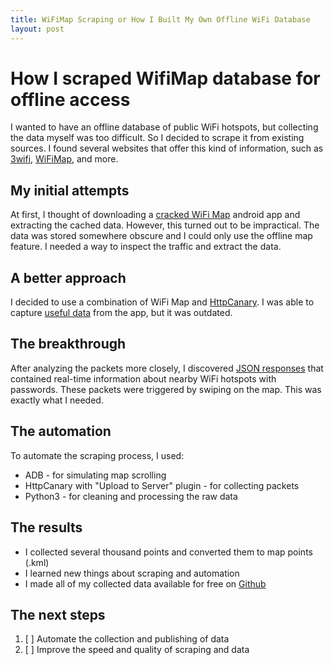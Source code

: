 ```yaml
---
title: WiFiMap Scraping or How I Built My Own Offline WiFi Database
layout: post
---
```


# How I scraped WifiMap database for offline access
I wanted to have an offline database of public WiFi hotspots, but collecting the data myself was too difficult. So I decided to scrape it from existing sources. I found several websites that offer this kind of information, such as [3wifi](http://3wifi.stascorp.com), [WiFiMap](https://www.wifimap.io), and more.
## My initial attempts
At first, I thought of downloading a [cracked WiFi Map](https://4pda.to/forum/index.php?showtopic=609030&st=300#entry68027404) android app and extracting the cached data. However, this turned out to be impractical. The data was stored somewhere obscure and I could only use the offline map feature. I needed a way to inspect the traffic and extract the data.
## A better approach
I decided to use a combination of WiFi Map and [HttpCanary](https://4pda.to/forum/index.php?s=&showtopic=957572&view=findpost&p=99306859). I was able to capture [useful data](https://gist.github.com/nekotov/fd2d8682541034e5e01f413f3a897ff4#file-dump-hcy) from the app, but it was outdated.
## The breakthrough
After analyzing the packets more closely, I discovered [JSON responses](https://gist.github.com/nekotov/fd2d8682541034e5e01f413f3a897ff4#file-realtime-json) that contained real-time information about nearby WiFi hotspots with passwords. These packets were triggered by swiping on the map. This was exactly what I needed.
## The automation
To automate the scraping process, I used:
 - ADB - for simulating map scrolling
 - HttpCanary with "Upload to Server" plugin - for collecting packets
 - Python3 - for cleaning and processing the raw data

## The results
 - I collected several thousand points and converted them to map points (.kml)
 - I learned new things about scraping and automation
 - I made all of my collected data available for free on [Github](https://github.com/nekotov/LibriFI)

## The next steps
 1. [ ] Automate the collection and publishing of data
 2. [ ] Improve the speed and quality of scraping and data

